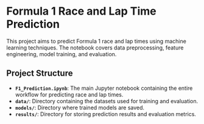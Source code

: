 # Formula 1 Race and Lap Time Prediction

This project aims to predict Formula 1 race and lap times using machine learning techniques. The notebook covers data preprocessing, feature engineering, model training, and evaluation.

## Project Structure

- **`F1_Prediction.ipynb`**: The main Jupyter notebook containing the entire workflow for predicting race and lap times.
- **`data/`**: Directory containing the datasets used for training and evaluation.
- **`models/`**: Directory where trained models are saved.
- **`results/`**: Directory for storing prediction results and evaluation metrics.
